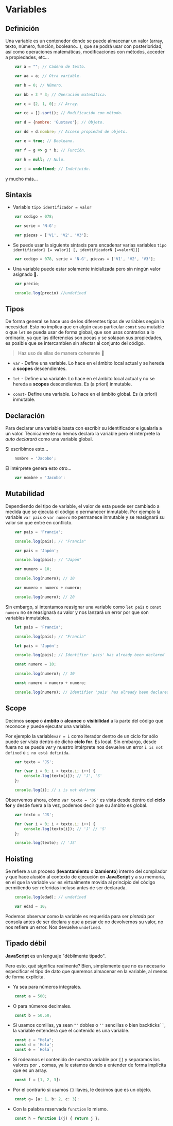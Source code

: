 # Variables

## Definición

Una variable es un contenedor donde se puede almacenar un valor (array, texto, número, función, booleano...), que se podrá usar con posterioridad, así como operaciones matemáticas, modificaciones con métodos, acceder a propiedades, etc...

```js
    var a = ""; // Cadena de texto.

    var aa = a; // Otra variable.

    var b = 0; // Número.

    var bb = 3 * 3; // Operación matemática.

    var c = [2, 1, 0]; // Array.

    var cc = [].sort(); // Modificación con método.

    var d = {nombre: 'Gustavo'}; // Objeto.

    var dd = d.nombre; // Acceso propiedad de objeto.

    var e = true; // Booleano.

    var f = g => g * b; // Función.

    var h = null; // Nulo.

    var i = undefined; // Indefinido.
```
y mucho más...

## Sintaxis

- Variable ```tipo identificador = valor```

```js
    var codigo = 078;

    var serie = 'N-G';

    var piezas = ['V1', 'V2', 'V3'];
```

- Se puede usar la siguiente sintaxis para encadenar varias variables ```tipo identificador1 [= valor1] [, identificadorN [=valorN]]]```

```js
    var codigo = 078, serie = 'N-G', piezas = ['V1', 'V2', 'V3'];
```

- Una variable puede estar solamente inicializada pero sin ningún valor asignado 👀.

```js
    var precio;

    console.log(precio) //undefined
```

## Tipos

De forma general se hace uso de los diferentes tipos de variables según la necesidad. Esto no implica que en algún caso particular ```const``` sea mutable o que ```let``` se pueda usar de forma global, que son usos contrarios a lo ordinario, ya que las diferencias son pocas y se solapan sus propiedades, es posible que se intercambien sin afectar al conjunto del código.

> Haz uso de ellas de manera coherente 👀

- ```var``` - Define una variable. Lo hace en el ámbito local actual y se hereda a **scopes** descendientes.

- ```let``` - Define una variable. Lo hace en el ámbito local actual y no se hereda a **scopes** descendientes. Es (a priori) inmutable.

- ```const```- Define una variable. Lo hace en el ámbito global. Es (a priori) inmutable.

## Declaración

Para declarar una variable basta con escribir su identificador e igualarla a un valor. Técnicamente no hemos declaro la variable pero el intérprete la *auto declarará* como una variable global.

Si escribimos esto...

```js
    nombre = 'Jacobo';
```

El intérprete genera esto otro...

```js
    var nombre = 'Jacobo':
```

## Mutabilidad

Dependiendo del tipo de variable, el valor de esta puede ser cambiado a medida que se ejecuta el código o permanecer inmutable.
Por ejemplo la variable ```var pais``` o ```var numero``` no permanece inmutable y se reasignará su valor sin que entre en conflicto.

```js
    var pais = 'Francia';

    console.log(pais); // "Francia"

    var pais = 'Japón';

    console.log(pais); // "Japón"

    var numero = 10;

    console.log(numero); // 10

    var numero = numero + numero;

    console.log(numero); // 20
```

Sin embargo, si intentamos reasignar una variable como ```let pais``` o ```const numero``` no se reasignará su valor y nos lanzará un error por que son variables inmutables.

```js
    let pais = 'Francia';

    console.log(pais); // "Francia"

    let pais = 'Japón';

    console.log(pais); // Identifier 'pais' has already been declared | El identificador 'pais' ya ha sido declarado

    const numero = 10;

    console.log(numero); // 10

    const numero = numero + numero;

    console.log(numero); // Identifier 'pais' has already been declared | El identificador 'pais' ya ha sido declarado
```

## Scope

Decimos **scope** o **ámbito** o **alcance** o **visibilidad** a la parte del código que reconoce y puede ejecutar una variable.

Por ejemplo la variable```var = i``` como iterador dentro de un ciclo for sólo puede ser *vista* dentro de dicho **ciclo for**. Es local. Sin embargo, desde fuera no se puede *ver* y nuestro intérprete nos devuelve un error ```i is not defined``` o ```i no está definida```.

```js
    var texto = 'JS';

    for (var i = 0; i < texto.i; i++) {
        console.log(texto[i]); // 'J', 'S'
    };

    console.log(i); // i is not defined
```

Observemos ahora, cómo ```var texto = 'JS'``` es vista desde dentro del **ciclo for** y desde fuera a la vez, podemos decir que su ámbito es global.

```js
    var texto = 'JS';

    for (var i = 0; i < texto.i; i++) {
        console.log(texto[i]); // 'J' // 'S'
    };

    console.log(texto); // 'JS'
```

## Hoisting

Se refiere a un proceso (**levantamiento** o **izamiento**) interno del compilador y que hace alusión al contexto de ejecución en **JavaScript** y a su memoria, en el que la variable ```var``` es virtualmente movida al principio del código permitiendo ser referidas incluso antes de ser declarada.

```js
    console.log(edad); // undefined

    var edad = 10;
```

Podemos observar como la variable es requerida para ser *pintada* por consola antes de ser declara y que a pesar de no devolvernos su valor, no nos refiere un error. Nos devuelve ```undefined```.

## Tipado débil

**JavaScript** es un lenguaje "débilmente tipado".

Pero esto, qué significa realmente?
Bien, simplemente que no es necesario especificar el tipo de dato que queremos almacenar en la variable, al menos de forma explícita.

- Ya sea para números integrales.

```js
    const a = 500;
```

- O para números decimales.

```js
    const b = 50.50;
```

- Si usamos comillas, ya sean ```""``` dobles o ```''``` sencillas o bien backticks``` `` ```, la variable entenderá que el contenido es una variable.

```js
    const c = "Hola";
    const d = 'Hola';
    const e = `Hola`;
```

- Si rodeamos el contenido de nuestra variable por ```[]``` y separamos los valores por ```,``` comas, ya le estamos dando a entender de forma implícita que es un array.

```js
    const f = [1, 2, 3]:
```

- Por el contrario si usamos ```{}``` llaves, le decimos que es un objeto.

```js
    const g= [a: 1, b: 2, c: 3]:
```

- Con la palabra reservada ```function``` lo mismo.

```js
    const h = function i(j) { return j };
```
